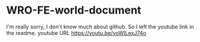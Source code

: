 # WRO-FE-world-document
I'm really sorry, I don't know much about github. So I left the youtube link in the readme.
youtube URL
https://youtu.be/voWILexJ74o
